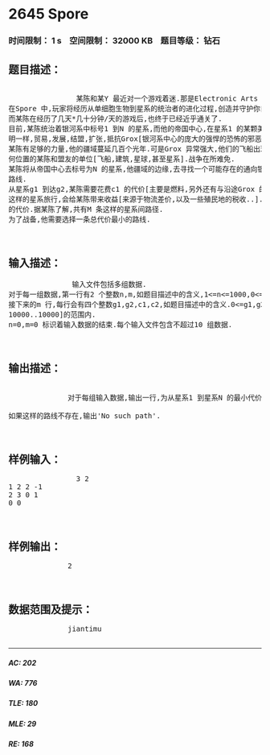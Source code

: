 # 2645 Spore   
### 时间限制： 1 s&nbsp;&nbsp;&nbsp;&nbsp;空间限制： 32000 KB&nbsp;&nbsp;&nbsp;&nbsp;题目等级： 钻石  
## 题目描述：  

<pre>
             
                某陈和某Y 最近对一个游戏着迷.那是Electronic Arts 今年发布的优秀的模拟经营类游戏,Spore.
在Spore 中,玩家将经历从单细胞生物到星系的统治者的进化过程,创造并守护你自己的文明.
而某陈在经历了几天*几十分钟/天的游戏后,也终于已经近乎通关了.
目前,某陈统治着银河系中标号1 到N 的星系,而他的帝国中心,在星系1 的某颗美丽的行星之上.如同所有银河系中的文
明一样,贸易,发展,结盟,扩张,抵抗Grox[银河系中心的庞大的强悍的恐怖的邪恶帝国]的侵略.
某陈有足够的力量,他的疆域蔓延几百个光年.可是Grox 异常强大,他们的飞船出现在某陈了解的任何地方,并时常攻击任
何位置的某陈和盟友的单位[飞船,建筑,星球,甚至星系].战争在所难免.
某陈将从帝国中心去标号为N 的星系,他疆域的边缘,去寻找一个可能存在的通向银河系中心的黑洞.他要计划一条合适的
路线.
从星系g1 到达g2,某陈需要花费c1 的代价[主要是燃料,另外还有与沿途Grox 的势力作战的花费],c1 小于0 则是因为
这样的星系旅行,会给某陈带来收益[来源于物流差价,以及一些殖民地的税收..].相应地,c2 则是代表从星系g2 到达g1
的代价.据某陈了解,共有M 条这样的星系间路径.
为了战备,他需要选择一条总代价最小的路线.
              
            </pre>
  
  
## 输入描述：  

<pre>
               输入文件包括多组数据.
对于每一组数据,第一行有2 个整数n,m,如题目描述中的含义,1<=n<=1000,0<=m<=10000.
接下来的m 行,每行会有四个整数g1,g2,c1,c2,如题目描述中的含义.0<=g1,g2<=n.输入数据保证所有整数都在[-
10000..10000]的范围内.
n=0,m=0 标识着输入数据的结束.每个输入文件包含不超过10 组数据.

            </pre>
  
  
## 输出描述：  

<pre>
              
              对于每组输入数据,输出一行,为从星系1 到星系N 的最小代价的路线的代价.
如果这样的路线不存在,输出'No such path'.
              
            </pre>
  
  
## 样例输入：  

<pre>
                3 2
1 2 2 -1
2 3 0 1
0 0

            </pre>
  
  
## 样例输出：  

<pre>
              2

            </pre>
  
  
## 数据范围及提示：  

<pre>
              jiantimu
            </pre>
  
  
***  

##### AC: 202  
##### WA: 776  
##### TLE: 180  
##### MLE: 29  
##### RE: 168  
